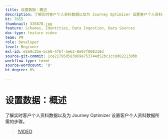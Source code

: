 ```yaml
---
title: 设置数据：概述
description: 了解实时客户个人资料数据以及为 Journey Optimizer 设置客户个人资料数据所需的步骤。
kt: 7855
thumbnail: 335878.jpg
feature: Schemas, Identities, Data Ingestion, Data Sources
doc-type: feature video
team: PM
role: Developer
level: Beginner
exl-id: e2e9c2be-5c60-4f6f-ae62-8e07f008318d
source-git-commit: 1ce21795d583969e753744d52bc1cc8d822130bb
workflow-type: tm+mt
source-wordcount: '0'
ht-degree: 0%

---
```


# 设置数据：概述

了解实时客户个人资料数据以及为 Journey Optimizer 设置客户个人资料数据所需的步骤。

>[!VIDEO](https://video.tv.adobe.com/v/335878?quality=12)
